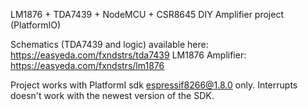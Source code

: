 LM1876 + TDA7439 + NodeMCU + CSR8645 DIY Amplifier project (PlatformIO)

Schematics (TDA7439 and logic) available here: https://easyeda.com/fxndstrs/tda7439 LM1876 Amplifier: https://easyeda.com/fxndstrs/lm1876


Project works with PlatformI sdk espressif8266@1.8.0
only. Interrupts doesn't work with the newest version of the SDK.
